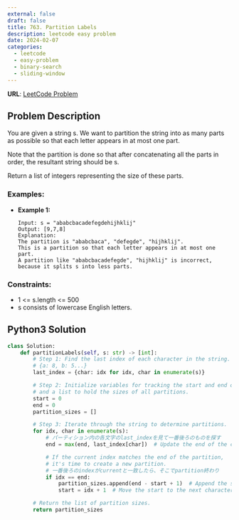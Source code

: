 ```yaml
---
external: false
draft: false
title: 763. Partition Labels
description: leetcode easy problem
date: 2024-02-07
categories:
  - leetcode
  - easy-problem
  - binary-search
  - sliding-window
---
```


**URL**: [LeetCode Problem](https://leetcode.com/problems/partition-labels/description/)

## Problem Description

You are given a string s. We want to partition the string into as many parts as possible so that each letter appears in at most one part.

Note that the partition is done so that after concatenating all the parts in order, the resultant string should be s.

Return a list of integers representing the size of these parts.

### Examples:

- **Example 1:**
  ```plaintext
  Input: s = "ababcbacadefegdehijhklij"
  Output: [9,7,8]
  Explanation:
  The partition is "ababcbaca", "defegde", "hijhklij".
  This is a partition so that each letter appears in at most one part.
  A partition like "ababcbacadefegde", "hijhklij" is incorrect, because it splits s into less parts.
  ```

### Constraints:

- 1 <= s.length <= 500
- s consists of lowercase English letters.

## Python3 Solution

```python
class Solution:
    def partitionLabels(self, s: str) -> [int]:
        # Step 1: Find the last index of each character in the string.
        # {a: 8, b: 5...}
        last_index = {char: idx for idx, char in enumerate(s)}

        # Step 2: Initialize variables for tracking the start and end of the current partition,
        # and a list to hold the sizes of all partitions.
        start = 0
        end = 0
        partition_sizes = []

        # Step 3: Iterate through the string to determine partitions.
        for idx, char in enumerate(s):
            # パーティション内の各文字のlast_indexを見て一番後ろのものを探す
            end = max(end, last_index[char])  # Update the end of the current partition

            # If the current index matches the end of the partition,
            # it's time to create a new partition.
            # 一番後ろのindexがcurrentと一致したら、そこでpartition終わり
            if idx == end:
                partition_sizes.append(end - start + 1)  # Append the size of the current partition
                start = idx + 1  # Move the start to the next character

        # Return the list of partition sizes.
        return partition_sizes


```
